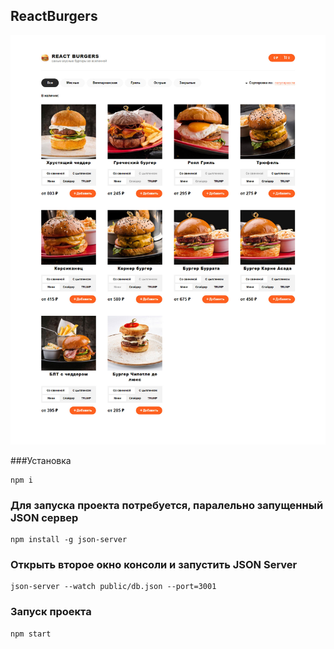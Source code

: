 ## ReactBurgers

![Image alt](https://github.com/vit-vokhminov/react-burgers/blob/master/public/2021-11-08_22-21-05.jpg)

###Установка

```
npm i
```

### Для запуска проекта потребуется, паралельно запущенный JSON сервер

```
npm install -g json-server
```

### Открыть второе окно консоли и запустить JSON Server

```
json-server --watch public/db.json --port=3001
```

### Запуск проекта

```
npm start
```
